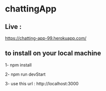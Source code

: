 # chattingApp

## Live :
https://chatting-app-99.herokuapp.com/

## to install on your local machine
1- npm install

2- npm run devStart

3- use this url : http://localhost:3000

